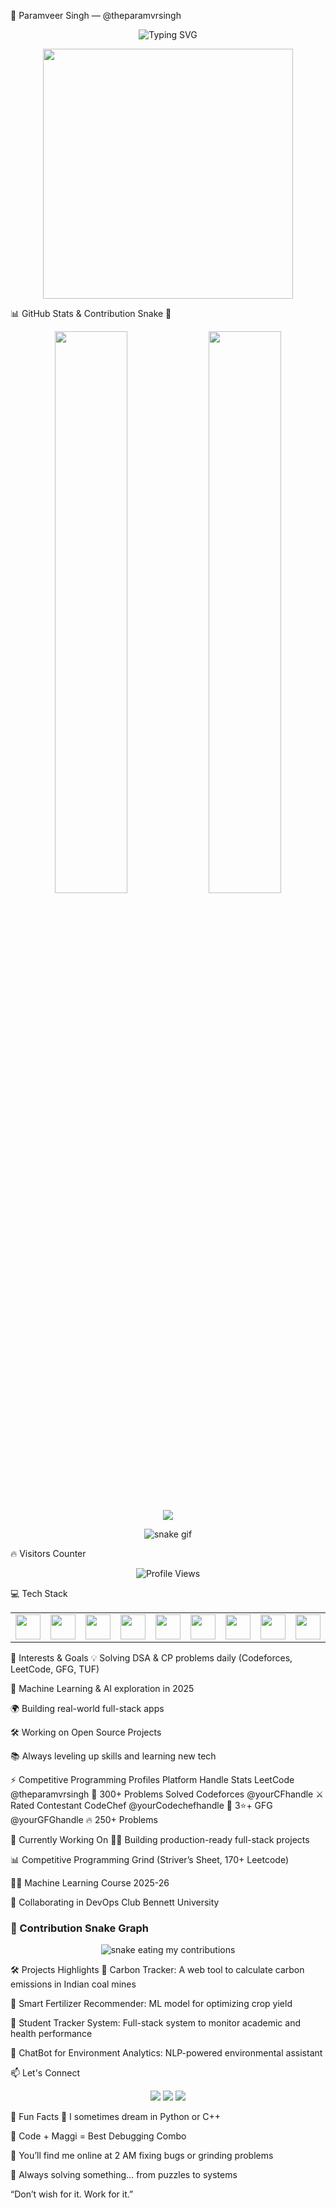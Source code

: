 🚀 Paramveer Singh — @theparamvrsingh
<p align="center"> <img src="https://readme-typing-svg.demolab.com?font=Fira+Code&weight=600&size=30&pause=1000&center=true&vCenter=true&width=900&lines=Hey+there+%F0%9F%91%8B%2C+I'm+Paramveer+Singh!;3rd+year+CS+student+%40+Bennett+University;Competitive+Programmer+%E2%9A%94;DSA+%E2%9D%A4%EF%B8%8F+Problem+Solving+Nerd;Full+Stack+Web+Developer+%F0%9F%92%BB+;Always+learning+something+new...+%F0%9F%A4%96" alt="Typing SVG" /> </p>
<p align="center"> <img src="https://media.giphy.com/media/qgQUggAC3Pfv687qPC/giphy.gif" width="400" /> </p>
📊 GitHub Stats & Contribution Snake 🐍
<p align="center"> <img width="48%" src="https://github-readme-stats.vercel.app/api?username=theparamvrsingh&show_icons=true&theme=tokyonight&hide_border=true" /> <img width="48%" src="https://github-readme-streak-stats.herokuapp.com/?user=theparamvrsingh&theme=tokyonight&hide_border=true" /> </p> <p align="center"> <img src="https://github-readme-stats.vercel.app/api/top-langs/?username=theparamvrsingh&layout=compact&theme=tokyonight&hide_border=true" /> </p> <p align="center"> <img src="https://raw.githubusercontent.com/theparamvrsingh/theparamvrsingh/output/github-contribution-grid-snake.svg" alt="snake gif" /> </p>
🔥 Visitors Counter
<p align="center"> <img src="https://komarev.com/ghpvc/?username=theparamvrsingh&label=PROFILE+VIEWS&color=blueviolet&style=plastic" alt="Profile Views" /> </p>
💻 Tech Stack
<table> <tr> <td><img src="https://cdn.jsdelivr.net/gh/devicons/devicon/icons/cplusplus/cplusplus-original.svg" width="40" /></td> <td><img src="https://cdn.jsdelivr.net/gh/devicons/devicon/icons/python/python-original.svg" width="40" /></td> <td><img src="https://cdn.jsdelivr.net/gh/devicons/devicon/icons/javascript/javascript-original.svg" width="40" /></td> <td><img src="https://cdn.jsdelivr.net/gh/devicons/devicon/icons/react/react-original.svg" width="40" /></td> <td><img src="https://cdn.jsdelivr.net/gh/devicons/devicon/icons/nodejs/nodejs-original.svg" width="40" /></td> <td><img src="https://cdn.jsdelivr.net/gh/devicons/devicon/icons/express/express-original.svg" width="40" /></td> <td><img src="https://cdn.jsdelivr.net/gh/devicons/devicon/icons/mongodb/mongodb-original.svg" width="40" /></td> <td><img src="https://cdn.jsdelivr.net/gh/devicons/devicon/icons/mysql/mysql-original.svg" width="40" /></td> <td><img src="https://cdn.jsdelivr.net/gh/devicons/devicon/icons/html5/html5-original.svg" width="40" /></td> <td><img src="https://cdn.jsdelivr.net/gh/devicons/devicon/icons/css3/css3-original.svg" width="40" /></td> <td><img src="https://cdn.jsdelivr.net/gh/devicons/devicon/icons/bootstrap/bootstrap-original.svg" width="40" /></td> </tr> </table>
🎯 Interests & Goals
💡 Solving DSA & CP problems daily (Codeforces, LeetCode, GFG, TUF)

🧠 Machine Learning & AI exploration in 2025

🌍 Building real-world full-stack apps

🛠️ Working on Open Source Projects

📚 Always leveling up skills and learning new tech

⚡ Competitive Programming Profiles
Platform	Handle	Stats
LeetCode	@theparamvrsingh	🧠 300+ Problems Solved
Codeforces	@yourCFhandle	⚔️ Rated Contestant
CodeChef	@yourCodechefhandle	🍜 3⭐+
GFG	@yourGFGhandle	🔥 250+ Problems

🧠 Currently Working On
👨‍💻 Building production-ready full-stack projects

📊 Competitive Programming Grind (Striver’s Sheet, 170+ Leetcode)

🧑‍🎓 Machine Learning Course 2025-26

🤝 Collaborating in DevOps Club Bennett University

### 🐍 Contribution Snake Graph

<p align="center">
  <img alt="snake eating my contributions" src="https://raw.githubusercontent.com/theparamvrsingh/theparamvrsingh/output/github-snake.svg" />
</p>

🛠️ Projects Highlights
🚀 Carbon Tracker: A web tool to calculate carbon emissions in Indian coal mines

🧠 Smart Fertilizer Recommender: ML model for optimizing crop yield

🎯 Student Tracker System: Full-stack system to monitor academic and health performance

💬 ChatBot for Environment Analytics: NLP-powered environmental assistant

📫 Let's Connect
<p align="center"> <a href="https://www.linkedin.com/in/yourlinkedin/" target="_blank"><img src="https://img.shields.io/badge/-LinkedIn-blue?style=for-the-badge&logo=linkedin&logoColor=white"/></a> <a href="mailto:your@email.com"><img src="https://img.shields.io/badge/-Email-c14438?style=for-the-badge&logo=Gmail&logoColor=white"/></a> <a href="https://yourportfolio.com"><img src="https://img.shields.io/badge/-Portfolio-0a192f?style=for-the-badge&logo=About.me&logoColor=white"/></a> </p>
🧸 Fun Facts
🐍 I sometimes dream in Python or C++

🍜 Code + Maggi = Best Debugging Combo

🚨 You’ll find me online at 2 AM fixing bugs or grinding problems

🧩 Always solving something… from puzzles to systems

“Don’t wish for it. Work for it.”

